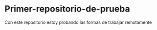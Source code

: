 # Primer-repositorio-de-prueba
Con este repositorio estoy probando las formas de trabajar remotamente
